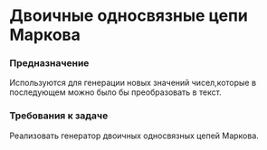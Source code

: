 # Двоичные односвязные цепи Маркова
### Предназначение
Используются для генерации новых значений чисел,которые в последующем можно было бы преобразовать в текст.
### Требования к задаче
Реализовать генератор двоичных односвязных цепей Маркова.
